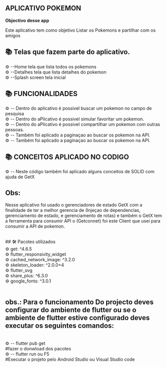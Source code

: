 ## APLICATIVO POKEMON


<b>Objectivo desse app </b>   

<p> Este aplicativo  tem como objetivo Listar os Pokemons  e partilhar  com os amigos

## 📚 Telas que fazem parte do aplicativo.

 ⚙ --Home tela que  lista todos os pokemons <br>
 ⚙ --Detalhes tela que lista detalhes do pokemon  <br>
 ⚙ --Splash screen tela inicial <br>

## 📚  FUNCIONALIDADES

 ⚙ -- Dentro do aplicativo é possivel buscar um pokemon no campo de pesquisa <br>
 ⚙ -- Dentro do aPlicativo é possivel simular favoritar um pokemon.<br>
 ⚙ -- Dentro do aPlicativo é possivel  compartilhar um pokemon com outras 
 pessoas.  <br>
 ⚙ -- Também foi aplicado a paginaçao ao buscar os pokemon na API.<br>
 ⚙ -- Também foi aplicado a paginaçao ao buscar os pokemon na API.<br>
## 📚  CONCEITOS APLICADO NO CODIGO
  ⚙ -- Neste  código também foi aplicado alguns conceitos de SOLID com ajuda de GetX  <br>
 

## Obs:
 Nesse aplicativo foi usado o gerenciadores de estado GetX com a finalidade de  ter a melhor gerencia de (Injeçao de dependencias, gerenciamento de estado, e gerenciamento de rotas) e também o GetX tem a ferramenta para consumir API o (Getconnet) foi este Client que usei para consumir a API de pokemon.  
 
<br>
## 🛠 Pacotes utilizados <br>  
⚙ get: ^4.6.5 <br>  
⚙ flutter_responsivity_widget <br>
⚙ cached_network_image: ^3.2.0 <br>
⚙ skeleton_loader: ^2.0.0+4 <br>
⚙ flutter_svg  <br>
⚙ share_plus: ^6.3.0 <br>
⚙ google_fonts: ^3.0.1 <br>


<br>

 ## obs.: Para o funcionamento Do projecto deves configurar do ambiente de flutter ou se  o ambiente de flutter  estive configurado deves executar os seguintes comandos:

 <br>
 ⚙ -- flutter pub get <br>
 #fazer o donwload dos pacotes <br>
 ⚙ -- flutter run ou F5 <br>
 #Executar o projeto pelo Android Studio ou Visual Studio code <br>
 
 




 
